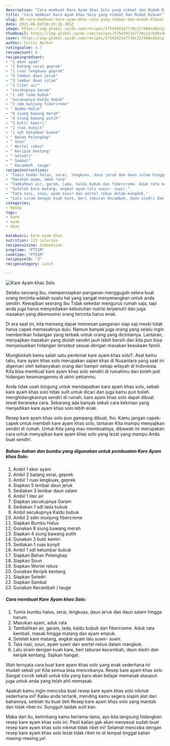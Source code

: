 ```yaml
---
description: "Cara membuat Kare Ayam khas Solo yang nikmat dan Mudah Dibuat"
title: "Cara membuat Kare Ayam khas Solo yang nikmat dan Mudah Dibuat"
slug: 98-cara-membuat-kare-ayam-khas-solo-yang-nikmat-dan-mudah-dibuat
date: 2021-06-04T20:29:26.305Z
image: https://img-global.cpcdn.com/recipes/57542923a7730c22/680x482cq70/kare-ayam-khas-solo-foto-resep-utama.jpg
thumbnail: https://img-global.cpcdn.com/recipes/57542923a7730c22/680x482cq70/kare-ayam-khas-solo-foto-resep-utama.jpg
cover: https://img-global.cpcdn.com/recipes/57542923a7730c22/680x482cq70/kare-ayam-khas-solo-foto-resep-utama.jpg
author: Curtis Barker
ratingvalue: 4.7
reviewcount: 6
recipeingredient:
- "1 ekor ayam"
- "2 batang serai geprek"
- "1 ruas lengkuas geprek"
- "5 lembar daun jeruk"
- "3 lembar daun salam"
- "1 liter air"
- "secukupnya Garam"
- "1 sdt lada bubuk"
- "secukupnya Kaldu bubuk"
- "2 sdm munjung fibercreme"
- " Bumbu Halus"
- "8 siung bawang merah"
- "4 siung bawang putih"
- "3 butir kemiri"
- "1 ruas kunyit"
- "1 sdt ketumbar bubuk"
- " Bahan Pelengkap"
- " Soun"
- " Wortel rebus"
- " Keripik kentang"
- " Seledri"
- " Sambal"
- " Kecambah  tauge"
recipeinstructions:
- "Tumis bumbu halus, serai, lengkuas, daun jeruk dan daun salam hingga harum."
- "Masukan ayam, aduk rata"
- "Tambahkan air, garam, lada, kaldu bubuk dan fibercreme. Aduk rata kembali, masak hingga matang dan ayam empuk."
- "Setelah kare matang, angkat ayam lalu suwir- suwir."
- "Tata nasi, soun, ayam suwir dan wortel rebus dalam mangkok."
- "Lalu siram dengan kuah kare, beri taburan kecambah, daun sledri dan keripik kentang. Sajikan hangat."
categories:
- Resep
tags:
- kare
- ayam
- khas

katakunci: kare ayam khas 
nutrition: 113 calories
recipecuisine: Indonesian
preptime: "PT21M"
cooktime: "PT55M"
recipeyield: "3"
recipecategory: Lunch

---
```



![Kare Ayam khas Solo](https://img-global.cpcdn.com/recipes/57542923a7730c22/680x482cq70/kare-ayam-khas-solo-foto-resep-utama.jpg)

Selaku seorang ibu, mempersiapkan panganan menggugah selera buat orang tercinta adalah suatu hal yang sangat menyenangkan untuk anda sendiri. Kewajiban seorang ibu Tidak sekedar mengurus rumah saja, tapi anda juga harus menyediakan kebutuhan nutrisi terpenuhi dan juga masakan yang dikonsumsi orang tercinta harus enak.

Di era  saat ini, kita memang dapat memesan panganan siap saji meski tidak harus capek memasaknya dulu. Namun banyak juga orang yang selalu ingin memberikan hidangan yang terbaik untuk orang yang dicintainya. Lantaran, menyajikan masakan yang diolah sendiri jauh lebih bersih dan kita pun bisa menyesuaikan hidangan tersebut sesuai dengan masakan kesukaan famili. 



Mungkinkah kamu salah satu penikmat kare ayam khas solo?. Asal kamu tahu, kare ayam khas solo merupakan sajian khas di Nusantara yang saat ini digemari oleh kebanyakan orang dari hampir setiap wilayah di Indonesia. Kita bisa membuat kare ayam khas solo sendiri di rumahmu dan boleh jadi hidangan kesenanganmu di akhir pekanmu.

Anda tidak usah bingung untuk mendapatkan kare ayam khas solo, sebab kare ayam khas solo tidak sulit untuk dicari dan juga kamu pun boleh menghidangkannya sendiri di rumah. kare ayam khas solo dapat dibuat lewat beraneka cara. Sekarang ada banyak sekali cara kekinian yang menjadikan kare ayam khas solo lebih enak.

Resep kare ayam khas solo pun gampang dibuat, lho. Kamu jangan capek-capek untuk membeli kare ayam khas solo, lantaran Kita mampu menyajikan sendiri di rumah. Untuk Kita yang mau membuatnya, dibawah ini merupakan cara untuk menyajikan kare ayam khas solo yang lezat yang mampu Anda buat sendiri.

<!--inarticleads1-->

##### Bahan-bahan dan bumbu yang digunakan untuk pembuatan Kare Ayam khas Solo:

1. Ambil 1 ekor ayam
1. Ambil 2 batang serai, geprek
1. Ambil 1 ruas lengkuas, geprek
1. Siapkan 5 lembar daun jeruk
1. Sediakan 3 lembar daun salam
1. Ambil 1 liter air
1. Siapkan secukupnya Garam
1. Sediakan 1 sdt lada bubuk
1. Ambil secukupnya Kaldu bubuk
1. Ambil 2 sdm munjung fibercreme
1. Siapkan  Bumbu Halus
1. Gunakan 8 siung bawang merah
1. Siapkan 4 siung bawang putih
1. Gunakan 3 butir kemiri
1. Sediakan 1 ruas kunyit
1. Ambil 1 sdt ketumbar bubuk
1. Siapkan  Bahan Pelengkap
1. Siapkan  Soun
1. Siapkan  Wortel rebus
1. Gunakan  Keripik kentang
1. Siapkan  Seledri
1. Siapkan  Sambal
1. Gunakan  Kecambah / tauge




<!--inarticleads2-->

##### Cara membuat Kare Ayam khas Solo:

1. Tumis bumbu halus, serai, lengkuas, daun jeruk dan daun salam hingga harum.
1. Masukan ayam, aduk rata
1. Tambahkan air, garam, lada, kaldu bubuk dan fibercreme. Aduk rata kembali, masak hingga matang dan ayam empuk.
1. Setelah kare matang, angkat ayam lalu suwir- suwir.
1. Tata nasi, soun, ayam suwir dan wortel rebus dalam mangkok.
1. Lalu siram dengan kuah kare, beri taburan kecambah, daun sledri dan keripik kentang. Sajikan hangat.




Wah ternyata cara buat kare ayam khas solo yang enak sederhana ini mudah sekali ya! Kita semua bisa mencobanya. Resep kare ayam khas solo Sangat cocok sekali untuk kita yang baru akan belajar memasak ataupun juga untuk anda yang telah ahli memasak.

Apakah kamu ingin mencoba buat resep kare ayam khas solo nikmat sederhana ini? Kalau anda tertarik, mending kamu segera siapin alat dan bahannya, setelah itu buat deh Resep kare ayam khas solo yang mantab dan tidak ribet ini. Sungguh taidak sulit kan. 

Maka dari itu, ketimbang kamu berlama-lama, ayo kita langsung hidangkan resep kare ayam khas solo ini. Pasti kalian gak akan menyesal sudah buat resep kare ayam khas solo nikmat tidak ribet ini! Selamat mencoba dengan resep kare ayam khas solo lezat tidak ribet ini di tempat tinggal kalian masing-masing,ya!.

